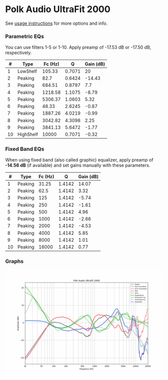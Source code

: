 # Polk Audio UltraFit 2000
See [usage instructions](https://github.com/jaakkopasanen/AutoEq#usage) for more options and info.

### Parametric EQs
You can use filters 1-5 or 1-10. Apply preamp of -17.53 dB or -17.50 dB, respectively.

|   # | Type      |   Fc (Hz) |      Q |   Gain (dB) |
|-----|-----------|-----------|--------|-------------|
|   1 | LowShelf  |    105.33 | 0.7071 |       20    |
|   2 | Peaking   |     82.7  | 0.6424 |      -14.43 |
|   3 | Peaking   |    684.51 | 0.8797 |        7.7  |
|   4 | Peaking   |   1218.58 | 1.1075 |       -8.79 |
|   5 | Peaking   |   5306.37 | 1.0603 |        5.32 |
|   6 | Peaking   |     48.33 | 2.6245 |       -0.87 |
|   7 | Peaking   |   1887.26 | 4.0219 |       -0.99 |
|   8 | Peaking   |   3042.82 | 4.3098 |        2.25 |
|   9 | Peaking   |   3841.13 | 5.6472 |       -1.77 |
|  10 | HighShelf |  10000    | 0.7071 |       -0.32 |

### Fixed Band EQs
When using fixed band (also called graphic) equalizer, apply preamp of **-14.56 dB** (if available) and set gains manually with these parameters.

|   # | Type    |   Fc (Hz) |      Q |   Gain (dB) |
|-----|---------|-----------|--------|-------------|
|   1 | Peaking |     31.25 | 1.4142 |       14.07 |
|   2 | Peaking |     62.5  | 1.4142 |        3.32 |
|   3 | Peaking |    125    | 1.4142 |       -5.74 |
|   4 | Peaking |    250    | 1.4142 |       -1.61 |
|   5 | Peaking |    500    | 1.4142 |        4.96 |
|   6 | Peaking |   1000    | 1.4142 |       -2.66 |
|   7 | Peaking |   2000    | 1.4142 |       -4.53 |
|   8 | Peaking |   4000    | 1.4142 |        5.85 |
|   9 | Peaking |   8000    | 1.4142 |        1.01 |
|  10 | Peaking |  16000    | 1.4142 |        0.77 |

### Graphs
![](./Polk%20Audio%20UltraFit%202000.png)
